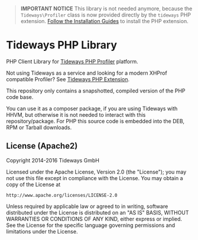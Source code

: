 > **IMPORTANT NOTICE** This library is not needed anymore, because the `Tideways\Profiler` class is now provided directly by the `tideways` PHP extension. [Follow the Installation Guides](https://support.tideways.com/documentation/setup/index.html) to install the PHP extension.

# Tideways PHP Library

PHP Client Library for [Tideways PHP Profiler](https://tideways.io) platform.

Not using Tideways as a service and looking for a modern XHProf compatible Profiler?
See [Tideways PHP Extension](https://github.com/tideways/php-profiler-extension).

This repository only contains a snapshotted, compiled version of the PHP code base.

You can use it as a composer package, if you are using Tideways with HHVM, but
otherwise it is not needed to interact with this repository/package. For PHP
this source code is embedded into the DEB, RPM or Tarball downloads.

## License (Apache2)

Copyright 2014-2016 Tideways GmbH

Licensed under the Apache License, Version 2.0 (the "License");
you may not use this file except in compliance with the License.
You may obtain a copy of the License at

    http://www.apache.org/licenses/LICENSE-2.0

Unless required by applicable law or agreed to in writing, software
distributed under the License is distributed on an "AS IS" BASIS,
WITHOUT WARRANTIES OR CONDITIONS OF ANY KIND, either express or implied.
See the License for the specific language governing permissions and
limitations under the License.
